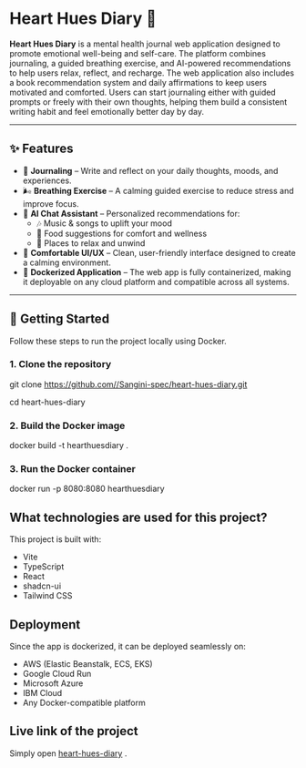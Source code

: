 # Heart Hues Diary 💙  

**Heart Hues Diary** is a mental health journal web application designed to promote emotional well-being and self-care. The platform combines journaling, a guided breathing exercise, and AI-powered recommendations to help users relax, reflect, and recharge. The web application also includes a book recommendation system and daily affirmations to keep users motivated and comforted. Users can start journaling either with guided prompts or freely with their own thoughts, helping them build a consistent writing habit and feel emotionally better day by day. 

---

## ✨ Features  
- 📝 **Journaling** – Write and reflect on your daily thoughts, moods, and experiences.  
- 🌬️ **Breathing Exercise** – A calming guided exercise to reduce stress and improve focus.  
- 🤖 **AI Chat Assistant** – Personalized recommendations for:  
  - 🎶 Music & songs to uplift your mood  
  - 🍲 Food suggestions for comfort and wellness  
  - 📍 Places to relax and unwind  
- 🎨 **Comfortable UI/UX** – Clean, user-friendly interface designed to create a calming environment.  
- 🐳 **Dockerized Application** – The web app is fully containerized, making it deployable on any cloud platform and compatible across all systems.  

---

## 🚀 Getting Started  

Follow these steps to run the project locally using Docker.  

### 1. Clone the repository  

git clone https://github.com//Sangini-spec/heart-hues-diary.git

cd heart-hues-diary

### 2. Build the Docker image

docker build -t hearthuesdiary .

### 3. Run the Docker container

docker run -p 8080:8080 hearthuesdiary


## What technologies are used for this project?

This project is built with:

- Vite
- TypeScript
- React
- shadcn-ui
- Tailwind CSS

## Deployment

Since the app is dockerized, it can be deployed seamlessly on:

- AWS (Elastic Beanstalk, ECS, EKS)
- Google Cloud Run
- Microsoft Azure
- IBM Cloud
- Any Docker-compatible platform

## Live link of the project

Simply open [heart-hues-diary](https://heart-hues-diary.vercel.app/) .
